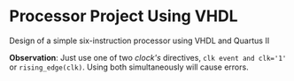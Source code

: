 # Processor Project Using VHDL
 Design of a simple six-instruction processor using VHDL and Quartus II
 
 
 **Observation**: Just use one of two *clock's* directives, `clk event and clk='1'` or `rising_edge(clk)`. Using both simultaneously will cause errors.

